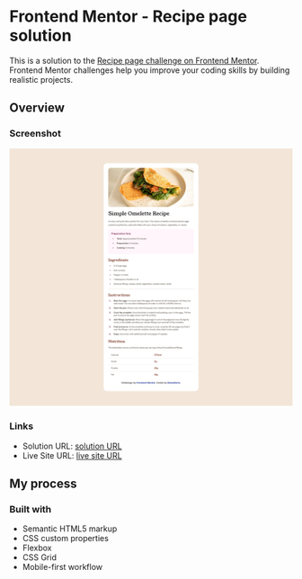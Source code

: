 # Frontend Mentor - Recipe page solution

This is a solution to the [Recipe page challenge on Frontend Mentor](https://www.frontendmentor.io/challenges/recipe-page-KiTsR8QQKm). Frontend Mentor challenges help you improve your coding skills by building realistic projects. 

## Overview

### Screenshot

![](./screenshot.png)

### Links

- Solution URL: [solution URL](https://www.frontendmentor.io/solutions/responsive-recipe-page-using-navite-css-NByDzfbocS)
- Live Site URL: [live site URL](https://kumakorin.github.io/frontendmentor/newbie/recipe-page-main/)

## My process

### Built with

- Semantic HTML5 markup
- CSS custom properties
- Flexbox
- CSS Grid
- Mobile-first workflow